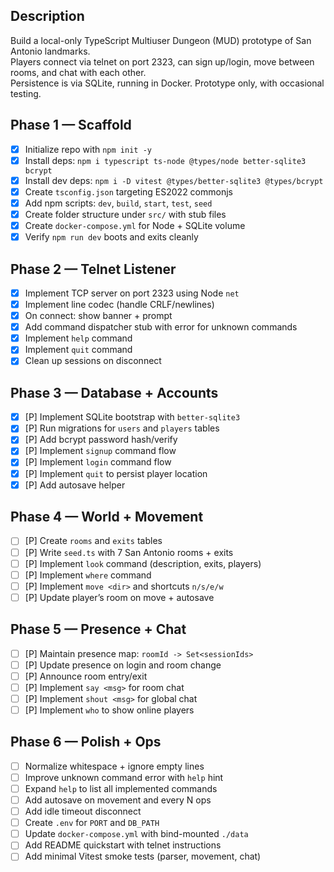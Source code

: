 ## Description
Build a local-only TypeScript Multiuser Dungeon (MUD) prototype of San Antonio landmarks.  
Players connect via telnet on port 2323, can sign up/login, move between rooms, and chat with each other.  
Persistence is via SQLite, running in Docker. Prototype only, with occasional testing.

## Phase 1 — Scaffold
- [x] Initialize repo with `npm init -y`
- [x] Install deps: `npm i typescript ts-node @types/node better-sqlite3 bcrypt`
- [x] Install dev deps: `npm i -D vitest @types/better-sqlite3 @types/bcrypt`
- [x] Create `tsconfig.json` targeting ES2022 commonjs
- [x] Add npm scripts: `dev`, `build`, `start`, `test`, `seed`
- [x] Create folder structure under `src/` with stub files
- [x] Create `docker-compose.yml` for Node + SQLite volume
- [x] Verify `npm run dev` boots and exits cleanly

## Phase 2 — Telnet Listener
- [x] Implement TCP server on port 2323 using Node `net`
- [x] Implement line codec (handle CRLF/newlines)
- [x] On connect: show banner + prompt
- [x] Add command dispatcher stub with error for unknown commands
- [x] Implement `help` command
- [x] Implement `quit` command
- [x] Clean up sessions on disconnect

## Phase 3 — Database + Accounts
- [x] [P] Implement SQLite bootstrap with `better-sqlite3`
- [x] [P] Run migrations for `users` and `players` tables
- [x] [P] Add bcrypt password hash/verify
- [x] [P] Implement `signup` command flow
- [x] [P] Implement `login` command flow
- [x] [P] Implement `quit` to persist player location
- [x] [P] Add autosave helper

## Phase 4 — World + Movement
- [ ] [P] Create `rooms` and `exits` tables
- [ ] [P] Write `seed.ts` with 7 San Antonio rooms + exits
- [ ] [P] Implement `look` command (description, exits, players)
- [ ] [P] Implement `where` command
- [ ] [P] Implement `move <dir>` and shortcuts `n/s/e/w`
- [ ] [P] Update player’s room on move + autosave

## Phase 5 — Presence + Chat
- [ ] [P] Maintain presence map: `roomId -> Set<sessionIds>`
- [ ] [P] Update presence on login and room change
- [ ] [P] Announce room entry/exit
- [ ] [P] Implement `say <msg>` for room chat
- [ ] [P] Implement `shout <msg>` for global chat
- [ ] [P] Implement `who` to show online players

## Phase 6 — Polish + Ops
- [ ] Normalize whitespace + ignore empty lines
- [ ] Improve unknown command error with `help` hint
- [ ] Expand `help` to list all implemented commands
- [ ] Add autosave on movement and every N ops
- [ ] Add idle timeout disconnect
- [ ] Create `.env` for `PORT` and `DB_PATH`
- [ ] Update `docker-compose.yml` with bind-mounted `./data`
- [ ] Add README quickstart with telnet instructions
- [ ] Add minimal Vitest smoke tests (parser, movement, chat)